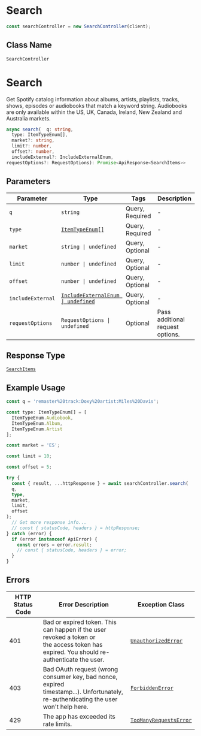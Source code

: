 # Search

```ts
const searchController = new SearchController(client);
```

## Class Name

`SearchController`


# Search

Get Spotify catalog information about albums, artists, playlists, tracks, shows, episodes or audiobooks
that match a keyword string. Audiobooks are only available within the US, UK, Canada, Ireland, New Zealand and Australia markets.

```ts
async search(  q: string,
  type: ItemTypeEnum[],
  market?: string,
  limit?: number,
  offset?: number,
  includeExternal?: IncludeExternalEnum,
requestOptions?: RequestOptions): Promise<ApiResponse<SearchItems>>
```

## Parameters

| Parameter | Type | Tags | Description |
|  --- | --- | --- | --- |
| `q` | `string` | Query, Required | - |
| `type` | [`ItemTypeEnum[]`](../../doc/models/item-type-enum.md) | Query, Required | - |
| `market` | `string \| undefined` | Query, Optional | - |
| `limit` | `number \| undefined` | Query, Optional | - |
| `offset` | `number \| undefined` | Query, Optional | - |
| `includeExternal` | [`IncludeExternalEnum \| undefined`](../../doc/models/include-external-enum.md) | Query, Optional | - |
| `requestOptions` | `RequestOptions \| undefined` | Optional | Pass additional request options. |

## Response Type

[`SearchItems`](../../doc/models/search-items.md)

## Example Usage

```ts
const q = 'remaster%20track:Doxy%20artist:Miles%20Davis';

const type: ItemTypeEnum[] = [
  ItemTypeEnum.Audiobook,
  ItemTypeEnum.Album,
  ItemTypeEnum.Artist
];

const market = 'ES';

const limit = 10;

const offset = 5;

try {
  const { result, ...httpResponse } = await searchController.search(
  q,
  type,
  market,
  limit,
  offset
);
  // Get more response info...
  // const { statusCode, headers } = httpResponse;
} catch (error) {
  if (error instanceof ApiError) {
    const errors = error.result;
    // const { statusCode, headers } = error;
  }
}
```

## Errors

| HTTP Status Code | Error Description | Exception Class |
|  --- | --- | --- |
| 401 | Bad or expired token. This can happen if the user revoked a token or<br>the access token has expired. You should re-authenticate the user. | [`UnauthorizedError`](../../doc/models/unauthorized-error.md) |
| 403 | Bad OAuth request (wrong consumer key, bad nonce, expired<br>timestamp...). Unfortunately, re-authenticating the user won't help here. | [`ForbiddenError`](../../doc/models/forbidden-error.md) |
| 429 | The app has exceeded its rate limits. | [`TooManyRequestsError`](../../doc/models/too-many-requests-error.md) |

